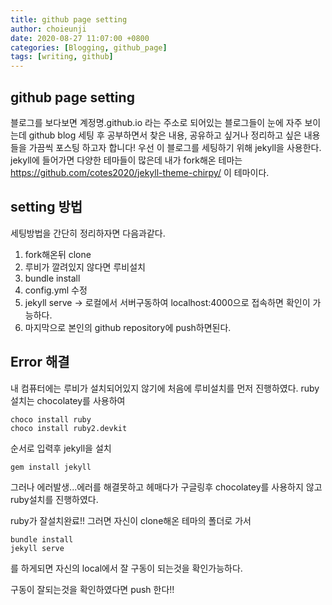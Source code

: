 ```yaml
---
title: github page setting
author: choieunji
date: 2020-08-27 11:07:00 +0800
categories: [Blogging, github_page]
tags: [writing, github]
---
```


## github page setting

블로그를 보다보면 계정명.github.io 라는 주소로 되어있는 블로그들이 눈에 자주 보이는데
github blog 세팅 후 공부하면서 찾은 내용, 공유하고 싶거나 정리하고 싶은 내용들을 가끔씩 포스팅 하고자 합니다!
우선 이 블로그를 세팅하기 위해 jekyll을 사용한다. jekyll에 들어가면 다양한 테마들이 많은데 내가 fork해온 테마는
<https://github.com/cotes2020/jekyll-theme-chirpy/>
이 테마이다. 

## setting 방법

세팅방법을 간단히 정리하자면 다음과같다.
1. fork해온뒤 clone
2. 루비가 깔려있지 않다면 루비설치
3. bundle install
4. config.yml 수정
5. jekyll serve -> 로컬에서 서버구동하여 localhost:4000으로 접속하면 확인이 가능하다.
6. 마지막으로 본인의 github repository에 push하면된다.

## Error 해결

내 컴퓨터에는 루비가 설치되어있지 않기에 처음에 루비설치를 먼저 진행하였다.
ruby 설치는 chocolatey를 사용하여
```
choco install ruby
choco install ruby2.devkit
```
순서로 입력후 jekyll을 설치
```
gem install jekyll
```

그러나 에러발생...에러를 해결못하고 헤매다가 구글링후 chocolatey를 사용하지 않고 ruby설치를 진행하였다.

ruby가 잘설치완료!!
그러면 자신이 clone해온 테마의 폴더로 가서
```
bundle install
jekyll serve
```
를 하게되면 자신의 local에서 잘 구동이 되는것을 확인가능하다.

구동이 잘되는것을 확인하였다면
push 한다!!
